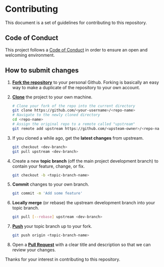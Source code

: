 [code_of_conduct]: ./CODE_OF_CONDUCT.md
[fork]: https://docs.github.com/en/github/getting-started-with-github/fork-a-repo
[clone]: https://docs.github.com/en/github/creating-cloning-and-archiving-repositories/cloning-a-repository
[push]: https://docs.github.com/en/github/collaborating-with-issues-and-pull-requests/merging-an-upstream-repository-into-your-fork
[pull]: https://docs.github.com/en/github/collaborating-with-issues-and-pull-requests/allowing-changes-to-a-pull-request-branch-created-from-a-fork

# Contributing

This document is a set of guidelines for contributing to this repository.

## Code of Conduct

This project follows a [Code of Conduct][code_of_conduct] in order to ensure an open and welcoming environment.

## How to submit changes

1. [**Fork the repository**][fork] to your personal Github. Forking is basically an easy way to make a duplicate of the repository to your own account.
2. [**Clone**][clone] the project to your own machine.

    ```sh
    # Clone your fork of the repo into the current directory
    git clone https://github.com/<your-username>/<repo-name>
    # Navigate to the newly cloned directory
    cd <repo-name>
    # Assign the original repo to a remote called "upstream"
    git remote add upstream https://github.com/<upsteam-owner>/<repo-name>
    ```

3. If you cloned a while ago, get the **latest changes** from upstream.

    ```sh
    git checkout <dev-branch>
    git pull upstream <dev-branch>
    ```

4. Create a new **topic branch** (off the main project development branch) to contain your feature, change, or fix.

    ```sh
    git checkout -b <topic-branch-name>
    ```

5. **Commit** changes to your own branch.

    ```sh
    git commit -m 'Add some feature'
    ```

6. **Locally merge** (or rebase) the upstream development branch into your topic branch.

    ```sh
    git pull [--rebase] upstream <dev-branch>
    ```

7. [**Push**][push] your topic branch up to your fork.

    ```sh
    git push origin <topic-branch-name>
    ```

8. Open a [**Pull Request**][pull] with a clear title and description so that we can review your changes.

Thanks for your interest in contributing to this repository.

